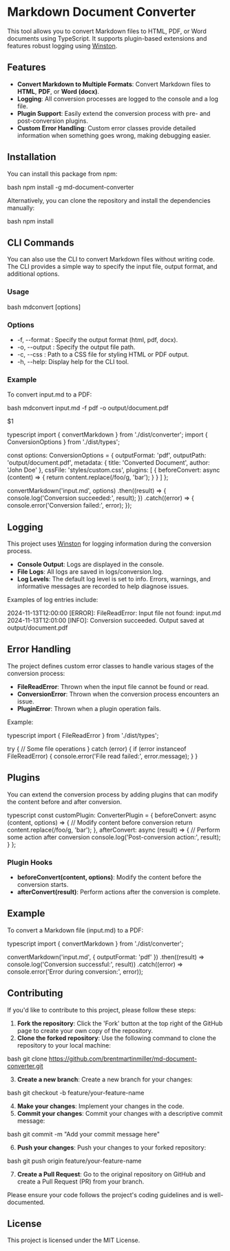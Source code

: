 # Markdown Document Converter

This tool allows you to convert Markdown files to HTML, PDF, or Word documents using TypeScript. It supports plugin-based extensions and features robust logging using [Winston](https://github.com/winstonjs/winston).

## Features

- **Convert Markdown to Multiple Formats**: Convert Markdown files to **HTML**, **PDF**, or **Word (docx)**.
- **Logging**: All conversion processes are logged to the console and a log file.
- **Plugin Support**: Easily extend the conversion process with pre- and post-conversion plugins.
- **Custom Error Handling**: Custom error classes provide detailed information when something goes wrong, making debugging easier.

## Installation

You can install this package from npm:

bash
npm install -g md-document-converter


Alternatively, you can clone the repository and install the dependencies manually:



bash
npm install


## CLI Commands

You can also use the CLI to convert Markdown files without writing code. The CLI provides a simple way to specify the input file, output format, and additional options.

### Usage

bash
mdconvert <inputFile> [options]


### Options

- -f, --format <format>: Specify the output format (html, pdf, docx).
- -o, --output <outputPath>: Specify the output file path.
- -c, --css <cssFile>: Path to a CSS file for styling HTML or PDF output.
- -h, --help: Display help for the CLI tool.

### Example

To convert input.md to a PDF:

bash
mdconvert input.md -f pdf -o output/document.pdf


$1

typescript
import { convertMarkdown } from './dist/converter';
import { ConversionOptions } from './dist/types';

const options: ConversionOptions = {
  outputFormat: 'pdf',
  outputPath: 'output/document.pdf',
  metadata: {
    title: 'Converted Document',
    author: 'John Doe'
  },
  cssFile: 'styles/custom.css',
  plugins: [
    {
      beforeConvert: async (content) => {
        return content.replace(/foo/g, 'bar');
      }
    }
  ]
};

convertMarkdown('input.md', options)
  .then((result) => {
    console.log('Conversion succeeded:', result);
  })
  .catch((error) => {
    console.error('Conversion failed:', error);
  });


## Logging

This project uses [Winston](https://github.com/winstonjs/winston) for logging information during the conversion process.

- **Console Output**: Logs are displayed in the console.
- **File Logs**: All logs are saved in logs/conversion.log.
- **Log Levels**: The default log level is set to info. Errors, warnings, and informative messages are recorded to help diagnose issues.

Examples of log entries include:

2024-11-13T12:00:00 [ERROR]: FileReadError: Input file not found: input.md
2024-11-13T12:01:00 [INFO]: Conversion succeeded. Output saved at output/document.pdf


## Error Handling

The project defines custom error classes to handle various stages of the conversion process:

- **FileReadError**: Thrown when the input file cannot be found or read.
- **ConversionError**: Thrown when the conversion process encounters an issue.
- **PluginError**: Thrown when a plugin operation fails.

Example:

typescript
import { FileReadError } from './dist/types';

try {
  // Some file operations
} catch (error) {
  if (error instanceof FileReadError) {
    console.error('File read failed:', error.message);
  }
}


## Plugins

You can extend the conversion process by adding plugins that can modify the content before and after conversion.

typescript
const customPlugin: ConverterPlugin = {
  beforeConvert: async (content, options) => {
    // Modify content before conversion
    return content.replace(/foo/g, 'bar');
  },
  afterConvert: async (result) => {
    // Perform some action after conversion
    console.log('Post-conversion action:', result);
  }
};


### Plugin Hooks

- **beforeConvert(content, options)**: Modify the content before the conversion starts.
- **afterConvert(result)**: Perform actions after the conversion is complete.

## Example

To convert a Markdown file (input.md) to a PDF:

typescript
import { convertMarkdown } from './dist/converter';

convertMarkdown('input.md', { outputFormat: 'pdf' })
  .then((result) => console.log('Conversion successful:', result))
  .catch((error) => console.error('Error during conversion:', error));


## Contributing

If you'd like to contribute to this project, please follow these steps:

1. **Fork the repository**: Click the 'Fork' button at the top right of the GitHub page to create your own copy of the repository.
2. **Clone the forked repository**: Use the following command to clone the repository to your local machine:

   
bash
   git clone https://github.com/brentmartinmiller/md-document-converter.git


3. **Create a new branch**: Create a new branch for your changes:

   
bash
   git checkout -b feature/your-feature-name


4. **Make your changes**: Implement your changes in the code.
5. **Commit your changes**: Commit your changes with a descriptive commit message:

   
bash
   git commit -m "Add your commit message here"


6. **Push your changes**: Push your changes to your forked repository:

   
bash
   git push origin feature/your-feature-name


7. **Create a Pull Request**: Go to the original repository on GitHub and create a Pull Request (PR) from your branch.

Please ensure your code follows the project's coding guidelines and is well-documented.

## License

This project is licensed under the MIT License.
